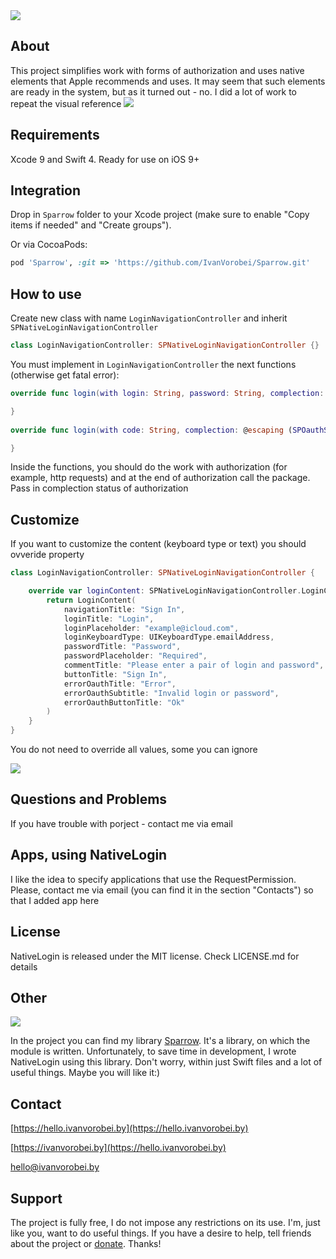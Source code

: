 <img src="https://cdn.rawgit.com/IvanVorobei/NativeLogin/9937ab4f/resources/native-login%20-%20baner%20-%20outline.svg"/>

## About
This project simplifies work with forms of authorization and uses native elements that Apple recommends and uses. It may seem that such elements are ready in the system, but as it turned out - no. I did a lot of work to repeat the visual reference
<img src="https://cdn.rawgit.com/IvanVorobei/NativeLogin/facb1610/resources/native-login%20-%20screens.jpg"/>

## Requirements
Xcode 9 and Swift 4. Ready for use on iOS 9+

## Integration
Drop in `Sparrow` folder to your Xcode project (make sure to enable "Copy items if needed" and "Create groups").

Or via CocoaPods:
```ruby
pod 'Sparrow', :git => 'https://github.com/IvanVorobei/Sparrow.git'
```
## How to use
Create new class with name `LoginNavigationController` and inherit `SPNativeLoginNavigationController`
```swift
class LoginNavigationController: SPNativeLoginNavigationController {}
```
You must implement in `LoginNavigationController` the next functions (otherwise get fatal error):
```swift
override func login(with login: String, password: String, complection: @escaping (SPOauthState) -> ()) {

}
    
override func login(with code: String, complection: @escaping (SPOauthState) -> ()) {

}
```
Inside the functions, you should do the work with authorization (for example, http requests) and at the end of authorization call the package. Pass in complection status of authorization

## Customize
If you want to customize the content (keyboard type or text) you should ovveride property 
```swift
class LoginNavigationController: SPNativeLoginNavigationController {

    override var loginContent: SPNativeLoginNavigationController.LoginContent {
        return LoginContent(
            navigationTitle: "Sign In",
            loginTitle: "Login",
            loginPlaceholder: "example@icloud.com",
            loginKeyboardType: UIKeyboardType.emailAddress,
            passwordTitle: "Password",
            passwordPlaceholder: "Required",
            commentTitle: "Please enter a pair of login and password",
            buttonTitle: "Sign In",
            errorOauthTitle: "Error",
            errorOauthSubtitle: "Invalid login or password",
            errorOauthButtonTitle: "Ok"
        )
    }
}
```

You do not need to override all values, some you can ignore

<img src="https://cdn.rawgit.com/IvanVorobei/NativeLogin/9937ab4f/resources/native-login%20-%20promo.jpg"/>

## Questions and Problems
If you have trouble with porject - contact me via email

## Apps, using NativeLogin
I like the idea to specify applications that use the RequestPermission. Please, contact me via email (you can find it in the section "Contacts") so that I added app here

## License
NativeLogin is released under the MIT license. Check LICENSE.md for details

## Other
<img src="https://cdn.rawgit.com/IvanVorobei/RequestPermission/e85814ac/resources/powered_by_sparrow.svg"/>

In the project you can find my library [Sparrow](https://github.com/IvanVorobei/Sparrow). It's a library, on which the module is written. Unfortunately, to save time in development, I wrote NativeLogin using this library. Don't worry, within just Swift files and a lot of useful things. Maybe you will like it:)

## Contact
 
[https://hello.ivanvorobei.by](https://hello.ivanvorobei.by)

[https://ivanvorobei.by](https://hello.ivanvorobei.by) 

hello@ivanvorobei.by

## Support
The project is fully free, I do not impose any restrictions on its use. I'm, just like you, want to do useful things. If you have a desire to help, tell friends about the project or [donate](http://ivanvorobei.by/donate). Thanks!
